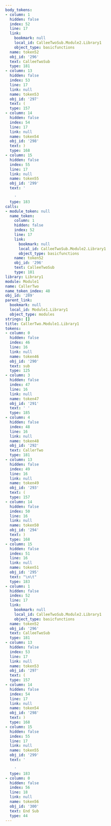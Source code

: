 ```yaml
---
body_tokens:
- column: 1
  hidden: false
  index: 52
  line: 17
  link:
    bookmark: null
    local_id: CalleeTwoSub.Module2.Library1
    object_type: basicfunctions
  name: token52
  obj_id: '296'
  text: CalleeTwoSub
  type: 181
- column: 13
  hidden: false
  index: 53
  line: 17
  link: null
  name: token53
  obj_id: '297'
  text: (
  type: 157
- column: 14
  hidden: false
  index: 54
  line: 17
  link: null
  name: token54
  obj_id: '298'
  text: )
  type: 168
- column: 15
  hidden: false
  index: 55
  line: 17
  link: null
  name: token55
  obj_id: '299'
  text: '

    '
  type: 183
calls:
- module_token: null
  name_token:
    column: 1
    hidden: false
    index: 52
    line: 17
    link:
      bookmark: null
      local_id: CalleeTwoSub.Module2.Library1
      object_type: basicfunctions
    name: token52
    obj_id: '296'
    text: CalleeTwoSub
    type: 181
library: Library1
module: Module1
name: CallerTwo
name_token_index: 48
obj_id: '289'
parent_link:
  bookmark: null
  local_id: Module1.Library1
  object_type: modules
strings: []
title: CallerTwo.Module1.Library1
tokens:
- column: 0
  hidden: false
  index: 46
  line: 16
  link: null
  name: token46
  obj_id: '290'
  text: sub
  type: 125
- column: 3
  hidden: false
  index: 47
  line: 16
  link: null
  name: token47
  obj_id: '291'
  text: ' '
  type: 185
- column: 4
  hidden: false
  index: 48
  line: 16
  link: null
  name: token48
  obj_id: '292'
  text: CallerTwo
  type: 181
- column: 13
  hidden: false
  index: 49
  line: 16
  link: null
  name: token49
  obj_id: '293'
  text: (
  type: 157
- column: 14
  hidden: false
  index: 50
  line: 16
  link: null
  name: token50
  obj_id: '294'
  text: )
  type: 168
- column: 15
  hidden: false
  index: 51
  line: 16
  link: null
  name: token51
  obj_id: '295'
  text: "\n\t"
  type: 183
- column: 1
  hidden: false
  index: 52
  line: 17
  link:
    bookmark: null
    local_id: CalleeTwoSub.Module2.Library1
    object_type: basicfunctions
  name: token52
  obj_id: '296'
  text: CalleeTwoSub
  type: 181
- column: 13
  hidden: false
  index: 53
  line: 17
  link: null
  name: token53
  obj_id: '297'
  text: (
  type: 157
- column: 14
  hidden: false
  index: 54
  line: 17
  link: null
  name: token54
  obj_id: '298'
  text: )
  type: 168
- column: 15
  hidden: false
  index: 55
  line: 17
  link: null
  name: token55
  obj_id: '299'
  text: '

    '
  type: 183
- column: 0
  hidden: false
  index: 56
  line: 18
  link: null
  name: token56
  obj_id: '300'
  text: End Sub
  type: 44
---
```

